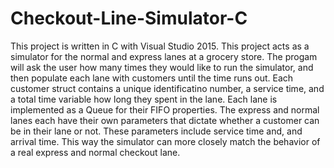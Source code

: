 # Checkout-Line-Simulator-C
This project is written in C with Visual Studio 2015. This project acts as a simulator for the normal and express lanes at a grocery store. The progam will ask the user how many times they would like to run the simulator, and then populate each lane with customers until the time runs out. Each customer struct contains a unique identificatino number, a service time, and a total time variable how long they spent in the lane. Each lane is implemented as a Queue for their FIFO properties. The express and normal lanes each have their own parameters that dictate whether a customer can be in their lane or not. These parameters include service time and, and arrival time. This way the simulator can more closely match the behavior of a real express and normal checkout lane. 
